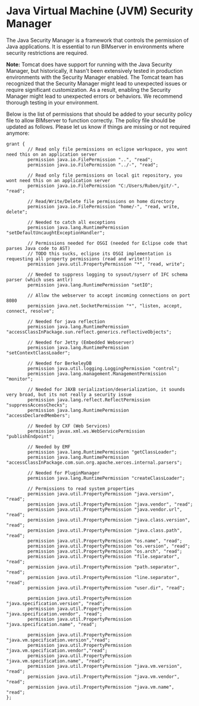 # Java Virtual Machine (JVM) Security Manager

The Java Security Manager is a framework that controls the permission of Java applications. It is essential to run BIMserver in environments where security restrictions are required.

**Note:** Tomcat does have support for running with the Java Security Manager, but historically, it hasn't been extensively tested in production environments with the Security Manager enabled. The Tomcat team has recognized that the Security Manager might lead to unexpected issues or require significant customization. As a result, enabling the Security Manager might lead to unexpected errors or behaviors. We recommend thorough testing in your environment.

Below is the list of permissions that should be added to your security policy file to allow BIMserver to function correctly. The policy file should be updated as follows. Please let us know if things are missing or not required anymore:

```
grant { 
        // Read only file permissions on eclipse workspace, you wont need this on an application server
        permission java.io.FilePermission "..", "read";
        permission java.io.FilePermission "../-", "read";

        // Read only file permissions on local git repository, you wont need this on an application server
        permission java.io.FilePermission "C:/Users/Ruben/git/-", "read";

        // Read/Write/Delete file permissions on home directory
        permission java.io.FilePermission "home/-", "read, write, delete";

        // Needed to catch all exceptions
        permission java.lang.RuntimePermission "setDefaultUncaughtExceptionHandler";

        // Permissions needed for OSGI (needed for Eclipse code that parses Java code to AST)
        // TODO this sucks, eclipse its OSGI implementation is requesting all property permissions (read and write!!)
        permission java.util.PropertyPermission "*", "read, write";

        // Needed to suppress logging to sysout/syserr of IFC schema parser (which uses antlr)
        permission java.lang.RuntimePermission "setIO";

        // Allow the webserver to accept incoming connections on port 8080
        permission java.net.SocketPermission "*", "listen, accept, connect, resolve";

        // Needed for java reflection
        permission java.lang.RuntimePermission "accessClassInPackage.sun.reflect.generics.reflectiveObjects";

        // Needed for Jetty (Embedded Webserver)
        permission java.lang.RuntimePermission "setContextClassLoader";

        // Needed for BerkeleyDB
        permission java.util.logging.LoggingPermission "control";
        permission java.lang.management.ManagementPermission "monitor";
        
        // Needed for JAXB serialization/deserialization, it sounds very broad, but its not really a security issue
        permission java.lang.reflect.ReflectPermission "suppressAccessChecks";
        permission java.lang.RuntimePermission "accessDeclaredMembers";
        
        // Needed by CXF (Web Services)
        permission javax.xml.ws.WebServicePermission "publishEndpoint";
        
        // Needed by EMF
        permission java.lang.RuntimePermission "getClassLoader";
        permission java.lang.RuntimePermission "accessClassInPackage.com.sun.org.apache.xerces.internal.parsers";

        // Needed for PluginManager
        permission java.lang.RuntimePermission "createClassLoader";

        // Permissions to read system properties
        permission java.util.PropertyPermission "java.version", "read";
        permission java.util.PropertyPermission "java.vendor", "read";
        permission java.util.PropertyPermission "java.vendor.url", "read";
        permission java.util.PropertyPermission "java.class.version", "read";
        permission java.util.PropertyPermission "java.class.path", "read";
        permission java.util.PropertyPermission "os.name", "read";
        permission java.util.PropertyPermission "os.version", "read";
        permission java.util.PropertyPermission "os.arch", "read";
        permission java.util.PropertyPermission "file.separator", "read";
        permission java.util.PropertyPermission "path.separator", "read";
        permission java.util.PropertyPermission "line.separator", "read";
        permission java.util.PropertyPermission "user.dir", "read";
        
        permission java.util.PropertyPermission "java.specification.version", "read";
        permission java.util.PropertyPermission "java.specification.vendor", "read";
        permission java.util.PropertyPermission "java.specification.name", "read";
        
        permission java.util.PropertyPermission "java.vm.specification.version","read";
        permission java.util.PropertyPermission "java.vm.specification.vendor","read";
        permission java.util.PropertyPermission "java.vm.specification.name", "read";
        permission java.util.PropertyPermission "java.vm.version", "read";
        permission java.util.PropertyPermission "java.vm.vendor", "read";
        permission java.util.PropertyPermission "java.vm.name", "read";
};
```